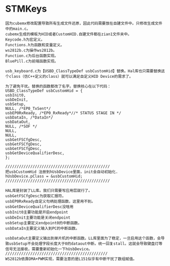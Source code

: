 ﻿# STMKeys
	因为cubemx修改配置导致所有生成文件还原，因此代码需要放在自建文件中。只修改生成文件中的main.c。
	cubemx生成的模板为HID或者CustomHID.自建文件都在zian1文件夹中。
	Keycode.h为宏定义。
	Functions.h为函数和变量定义。
	ws2812b.c为操作ws2812b。
	Function.c为后台函数实现。
	BluePill.c为前端函数实现。

	usb_keyboard.c为【USBD_ClassTypeDef usbCustomHid】替换。Hal库也只需要替换这个class（仿C++定义的class）就可以满足自定义HID Device的需求了。

	为了避免干扰。替换的函数都改了名字。替换核心在以下代码：
	USBD_ClassTypeDef usbCustomHid = {
	usbInit0,
	usbDeInit,
	usbSetup,
	NULL, /*EP0_TxSent*/
	usbEP0RxReady, /*EP0_RxReady*//* STATUS STAGE IN */
	usbDataIn, /*DataIn*/
	usbDataOut,
	NULL, /*SOF */
	NULL,
	NULL,
	usbGetFSCfgDesc,
	usbGetFSCfgDesc,
	usbGetFSCfgDesc,
	usbGetDeviceQualifierDesc,
	};

	//////////////////////////////////////////////
	把usbCustomHid 注册到hUsbDevice里面，init会自动初始化.
	hUsbDevice.pClass = &usbCustomHid;
	//////////////////////////////////////////////

	HAL库是封装了LL库。我们只需要写应用层就行了。
	usbGetFSCfgDesc为获取汇报符。
	usbEP0RxReady自定义句柄处理函数，这里用不到。
	usbGetDeviceQualifierDesc没啥用
	usbInit0主要功能是开启endpoint
	usbDeInit主要功能是关闭endpoint
	usbSetup主要定义endpoint0的中断函数。
	usbDataIn主要定义输入到PC的中断函数。

	usbDataOut主要定义输出到单片机的中断函数。LL库里面为了稳定，一旦启用这个函数，会导致usbSetup不会处理字段长度大于0的dataout中断。统一回复stall。这就会导致键盘灯等信号无法接收，需要重新初始化一下hUsbDevice。                                   
	/////////////////////////////////////////////
	WS2812b依靠DMA+PWM实现，需要注意的是L151似乎有中断干扰了数组赋值。
